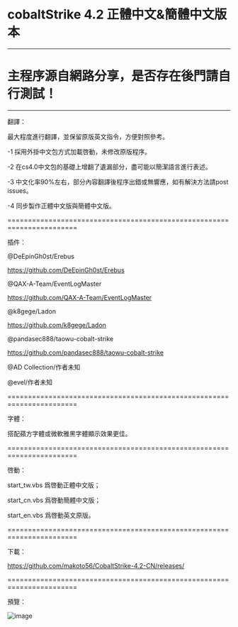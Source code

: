# cobaltStrike 4.2 正體中文&簡體中文版本
***
# 主程序源自網路分享，是否存在後門請自行測試！
***

翻譯：

最大程度進行翻譯，並保留原版英文指令，方便對照參考。

-1 採用外掛中文包方式加載啓動，未修改原版程序。

-2 在cs4.0中文包的基礎上增翻了遺漏部分，盡可能以簡潔語言進行表述。

-3 中文化率90%左右，部分內容翻譯後程序出錯或無響應，如有解決方法請post issues。

-4 同步製作正體中文版與簡體中文版。

=======================================================================

插件：

@DeEpinGh0st/Erebus

https://github.com/DeEpinGh0st/Erebus

@QAX-A-Team/EventLogMaster

https://github.com/QAX-A-Team/EventLogMaster

@k8gege/Ladon

https://github.com/k8gege/Ladon

@pandasec888/taowu-cobalt-strike

https://github.com/pandasec888/taowu-cobalt-strike

@AD Collection/作者未知

@evel/作者未知

=======================================================================

字體：

搭配蘋方字體或微軟雅黑字體顯示效果更佳。

=======================================================================

啓動：

start_tw.vbs 爲啓動正體中文版；

start_cn.vbs 爲啓動簡體中文版；

start_en.vbs 爲啓動英文原版。

=======================================================================

下載：

https://github.com/makoto56/CobaltStrike-4.2-CN/releases/

=======================================================================

預覽：

![image](https://github.com/makoto56/CobaltStrike-4.2-CN/blob/main/cs_4.2.png)
